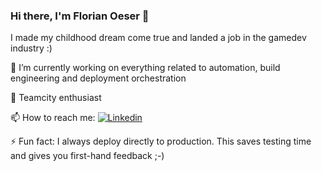 ### Hi there, I'm Florian Oeser 👋
I made my childhood dream come true and landed a job in the gamedev industry :)

🔭 I’m currently working on everything related to automation, build engineering and deployment orchestration

🌱 Teamcity enthusiast

📫 How to reach me: [![Linkedin](https://img.shields.io/badge/LinkedIn-blue?style=flat-square&logo=linkedin&labelColor=blue)](https://www.linkedin.com/in/florianoeser/)

⚡ Fun fact: I always deploy directly to production. This saves testing time and gives you first-hand feedback ;-)

<!--
**foeser/foeser** is a ✨ _special_ ✨ repository because its `README.md` (this file) appears on your GitHub profile.

Here are some ideas to get you started:

- 🔭 I’m currently working on ...
- 🌱 I’m currently learning ...
- 👯 I’m looking to collaborate on ...
- 🤔 I’m looking for help with ...
- 💬 Ask me about ...
- 📫 How to reach me: ...
- 😄 Pronouns: ...
- ⚡ Fun fact: ...
-->
